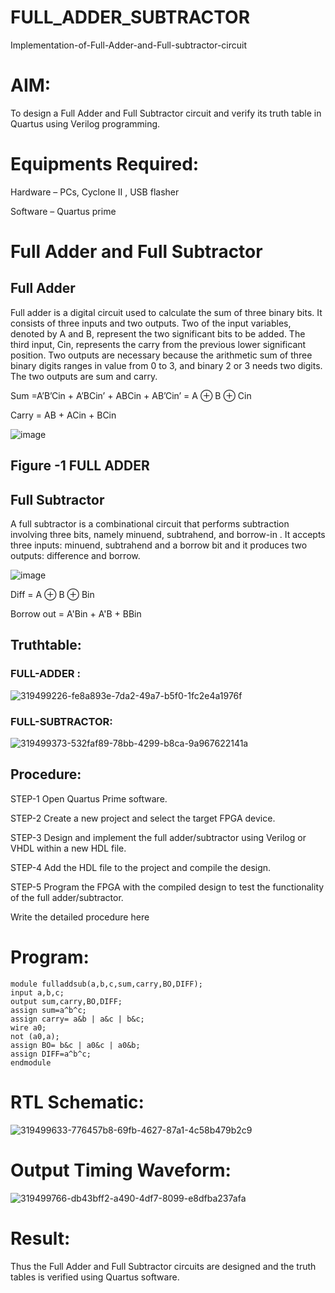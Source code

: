 # FULL_ADDER_SUBTRACTOR

Implementation-of-Full-Adder-and-Full-subtractor-circuit

# AIM:

To design a Full Adder and Full Subtractor circuit and verify its truth table in Quartus using Verilog programming.

# Equipments Required:

Hardware – PCs, Cyclone II , USB flasher

Software – Quartus prime

# Full Adder and Full Subtractor

## Full Adder

Full adder is a digital circuit used to calculate the sum of three binary bits. It consists of three inputs and two outputs. Two of the input variables, denoted by A and B, represent the two significant bits to be added. The third input, Cin, represents the carry from the previous lower significant position. Two outputs are necessary because the arithmetic sum of three binary digits ranges in value from 0 to 3, and binary 2 or 3 needs two digits. The two outputs are sum and carry.

Sum =A’B’Cin + A’BCin’ + ABCin + AB’Cin’ = A ⊕ B ⊕ Cin 

Carry = AB + ACin + BCin

![image](https://github.com/naavaneetha/FULL_ADDER_SUBTRACTOR/assets/154305477/0f30ba51-5ffb-4198-845f-18e054f675e7)

## Figure -1 FULL ADDER

## Full Subtractor

A full subtractor is a combinational circuit that performs subtraction involving three bits, namely minuend, subtrahend, and borrow-in . It accepts three inputs: minuend, subtrahend and a borrow bit and it produces two outputs: difference and borrow.

![image](https://github.com/naavaneetha/FULL_ADDER_SUBTRACTOR/assets/154305477/02b24f51-ab51-4304-9ad6-7b81ffc1ead5)

Diff = A ⊕ B ⊕ Bin 

Borrow out = A'Bin + A'B + BBin

## Truthtable:
### FULL-ADDER :
![319499226-fe8a893e-7da2-49a7-b5f0-1fc2e4a1976f](https://github.com/amirthaviswanathan05/FULL_ADDER_SUBTRACTOR/assets/149035397/b73708d8-ce3f-40da-b040-99d233112615)

### FULL-SUBTRACTOR: 
![319499373-532faf89-78bb-4299-b8ca-9a967622141a](https://github.com/amirthaviswanathan05/FULL_ADDER_SUBTRACTOR/assets/149035397/02ffec74-0350-464a-b40b-cd0a0ed4c714)


## Procedure:

STEP-1 Open Quartus Prime software.

STEP-2 Create a new project and select the target FPGA device.

STEP-3 Design and implement the full adder/subtractor using Verilog or VHDL within a new HDL file.

STEP-4 Add the HDL file to the project and compile the design.

STEP-5 Program the FPGA with the compiled design to test the functionality of the full adder/subtractor.

Write the detailed procedure here

# Program:

```
module fulladdsub(a,b,c,sum,carry,BO,DIFF);
input a,b,c;
output sum,carry,BO,DIFF;
assign sum=a^b^c;
assign carry= a&b | a&c | b&c;
wire a0;
not (a0,a);
assign BO= b&c | a0&c | a0&b;
assign DIFF=a^b^c;
endmodule
```

# RTL Schematic:
 ![319499633-776457b8-69fb-4627-87a1-4c58b479b2c9](https://github.com/amirthaviswanathan05/FULL_ADDER_SUBTRACTOR/assets/149035397/b96c91fd-7229-4032-a423-fff3456402c8)



# Output Timing Waveform:
![319499766-db43bff2-a490-4df7-8099-e8dfba237afa](https://github.com/amirthaviswanathan05/FULL_ADDER_SUBTRACTOR/assets/149035397/7a0bd143-b720-44cd-a354-dd3ee537888a)



# Result:

Thus the Full Adder and Full Subtractor circuits are designed and the truth tables is verified using Quartus software.



